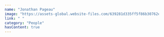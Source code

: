 ```yaml
---
name: "Jonathan Pageau"
image: "https://assets-global.website-files.com/639281d335ff5f86b30762e7/6407aba079a4b39a415e144a_jpageauheadshot-p-500.jpeg"
link: " "
category: "People"
hasContent: true
---
```

